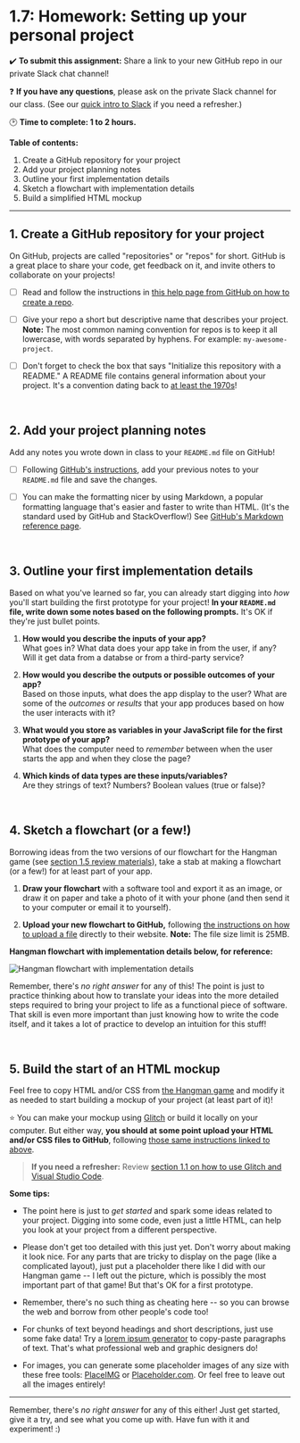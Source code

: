# 1.7: Homework: Setting up your personal project

✔️ **To submit this assignment:** Share a link to your new GitHub repo in our private Slack chat channel!

❓ **If you have any questions**, please ask on the private Slack channel for our class. (See our [quick intro to Slack](https://github.com/LearnTeachCode/intro-javascript-class/blob/march-2018/week-1/1-1-initial-tools-intro.md#111-intro-to-slack) if you need a refresher.)

:clock2: **Time to complete: 1 to 2 hours.**

**Table of contents:**
  1. Create a GitHub repository for your project
  2. Add your project planning notes
  3. Outline your first implementation details
  4. Sketch a flowchart with implementation details
  5. Build a simplified HTML mockup

<hr/>
  
## 1. Create a GitHub repository for your project

On GitHub, projects are called "repositories" or "repos" for short. GitHub is a great place to share your code, get feedback on it, and invite others to collaborate on your projects!

  - [ ] Read and follow the instructions in [this help page from GitHub on how to create a repo](https://help.github.com/articles/create-a-repo/).

  - [ ] Give your repo a short but descriptive name that describes your project. **Note:** The most common naming convention for repos is to keep it all lowercase, with words separated by hyphens. For example: `my-awesome-project`.
  
  - [ ] Don't forget to check the box that says "Initialize this repository with a README." A README file contains general information about your project. It's a convention dating back to [at least the 1970s](https://en.wikipedia.org/wiki/README)!

<br/>


## 2. Add your project planning notes

Add any notes you wrote down in class to your `README.md` file on GitHub!

  - [ ] Following [GitHub's instructions](https://help.github.com/articles/create-a-repo/#commit-your-first-change), add your previous notes to your `README.md` file and save the changes.

  - [ ] You can make the formatting nicer by using Markdown, a popular formatting language that's easier and faster to write than HTML. (It's the standard used by GitHub and StackOverflow!) See [GitHub's Markdown reference page](https://guides.github.com/features/mastering-markdown/).

<br/>


## 3. Outline your first implementation details

Based on what you've learned so far, you can already start digging into *how* you'll start building the first prototype for your project! **In your `README.md` file, write down some notes based on the following prompts.** It's OK if they're just bullet points.

  1. **How would you describe the inputs of your app?**
  <br/>What goes in? What data does your app take in from the user, if any? Will it get data from a databse or from a third-party service?
  
  2. **How would you describe the outputs or possible outcomes of your app?**
  <br/>Based on those inputs, what does the app display to the user? What are some of the *outcomes* or *results* that your app produces based on how the user interacts with it?
  
  3. **What would you store as variables in your JavaScript file for the first prototype of your app?**
  <br/>What does the computer need to *remember* between when the user starts the app and when they close the page?<br/>
  
  4. **Which kinds of data types are these inputs/variables?**
  <br/>Are they strings of text? Numbers? Boolean values (true or false)?

<br/>


## 4. Sketch a flowchart (or a few!)

Borrowing ideas from the two versions of our flowchart for the Hangman game (see [section 1.5 review materials](https://github.com/LearnTeachCode/intro-javascript-class/blob/march-2018/week-1/1-5-review-hangman-game.md)), take a stab at making a flowchart (or a few!) for at least part of your app.

  1. **Draw your flowchart** with a software tool and export it as an image, or draw it on paper and take a photo of it with your phone (and then send it to your computer or email it to yourself). 

  2. **Upload your new flowchart to GitHub,** following [the instructions on how to upload a file](https://help.github.com/articles/adding-a-file-to-a-repository/) directly to their website. **Note:** The file size limit is 25MB.

**Hangman flowchart with implementation details below, for reference:**

![Hangman flowchart with implementation details](https://raw.githubusercontent.com/LearnTeachCode/hangman-game/master/hangman-game-dev-1.png)

Remember, there's *no right answer* for any of this! The point is just to practice thinking about how to translate your ideas into the more detailed steps required to bring your project to life as a functional piece of software. That skill is even more important than just knowing how to write the code itself, and it takes a lot of practice to develop an intuition for this stuff!

<br/>


## 5. Build the start of an HTML mockup

Feel free to copy HTML and/or CSS from [the Hangman game](https://github.com/LearnTeachCode/intro-javascript-class/blob/march-2018/week-1/1-5-review-hangman-game.md) and modify it as needed to start building a mockup of your project (at least part of it)!

:star: You can make your mockup using [Glitch](https://glitch.com/) or build it locally on your computer. But either way, **you should at some point upload your HTML and/or CSS files to GitHub**, following [those same instructions linked to above](https://help.github.com/articles/adding-a-file-to-a-repository/).

  > **If you need a refresher:** Review [section 1.1 on how to use Glitch and Visual Studio Code](https://github.com/LearnTeachCode/intro-javascript-class/blob/march-2018/week-1/1-1-initial-tools-intro.md).

**Some tips:**

  - The point here is just to *get started* and spark some ideas related to your project. Digging into some code, even just a little HTML, can help you look at your project from a different perspective.

  - Please don't get too detailed with this just yet. Don't worry about making it look nice. For any parts that are tricky to display on the page (like a complicated layout), just put a placeholder there like I did with our Hangman game -- I left out the picture, which is possibly the most important part of that game! But that's OK for a first prototype.
  
  - Remember, there's no such thing as cheating here -- so you can browse the web and borrow from other people's code too! 
  
  - For chunks of text beyond headings and short descriptions, just use some fake data! Try a [lorem ipsum generator](https://loremipsumgenerator.com/) to copy-paste paragraphs of text. That's what professional web and graphic designers do!
  
  - For images, you can generate some placeholder images of any size with these free tools: [PlaceIMG](https://placeimg.com/) or [Placeholder.com](https://placeholder.com/). Or feel free to leave out all the images entirely!

<hr/>

Remember, there's *no right answer* for any of this either! Just get started, give it a try, and see what you come up with. Have fun with it and experiment! :)

